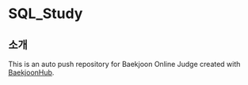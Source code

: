# SQL_Study


## 소개

This is an auto push repository for Baekjoon Online Judge created with [BaekjoonHub](https://github.com/BaekjoonHub/BaekjoonHub).
